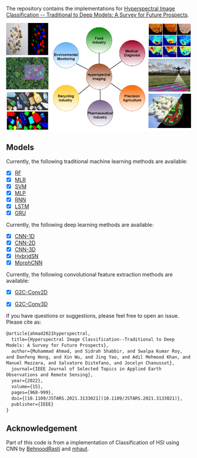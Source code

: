 The repository contains the implementations for [Hyperspectral Image Classification -- Traditional to Deep Models: A Survey for Future Prospects](https://arxiv.org/abs/2101.06116).

<img src="HSI_App.png"/>

## Models

Currently, the following traditional machine learning methods are available:

- [x] [RF](https://ieeexplore.ieee.org/document/1396322)  
- [x] [MLR](https://ieeexplore.ieee.org/document/5559437)
- [x] [SVM](https://ieeexplore.ieee.org/document/1323134) 
- [x] [MLP](https://www.sciencedirect.com/science/article/pii/S0924271619302187)
- [x] [RNN](https://ieeexplore.ieee.org/document/8662780)
- [x] [LSTM](https://colah.github.io/posts/2015-08-Understanding-LSTMs)
- [x] [GRU](https://arxiv.org/abs/1409.1259v2)

Currently, the following deep learning methods are available:

- [x] [CNN-1D](https://www.sciencedirect.com/science/article/pii/S0924271619302187)
- [x] [CNN-2D](https://ieeexplore.ieee.org/document/7326945)
- [x] [CNN-3D](https://ieeexplore.ieee.org/document/8344565)
- [x] [HybridSN](https://ieeexplore.ieee.org/document/8736016)
- [x] [MorphCNN](https://ieeexplore.ieee.org/document/9451651)

Currently, the following convolutional feature extraction methods are available:

- [x] [G2C-Conv2D](https://ieeexplore.ieee.org/document/9570352)
- [x] [G2C-Conv3D](https://ieeexplore.ieee.org/document/9570352)


If you have questions or suggestions, please feel free to open an issue. Please cite as:
```
@article{ahmad2021hyperspectral,
  title={Hyperspectral Image Classification--Traditional to Deep Models: A Survey for Future Prospects},
  author={Muhammad Ahmad, and Sidrah Shabbir, and Swalpa Kumar Roy, and Danfeng Hong, and Xin Wu, and Jing Yao, and Adil Mehmood Khan, and Manuel Mazzara, and Salvatore Distefano, and Jocelyn Chanussot},
  journal={IEEE Journal of Selected Topics in Applied Earth Observations and Remote Sensing},
  year={2022},
  volume={15},
  pages={968-999},
  doi={[10.1109/JSTARS.2021.3133021](10.1109/JSTARS.2021.3133021)},
  publisher={IEEE}
}
```

## Acknowledgement

Part of this code is from a implementation of Classification of HSI using CNN by [BehnoodRasti](https://github.com/BehnoodRasti/HyFTech-Hyperspectral-Shallow-Deep-Feature-Extraction-Toolbox) and [mhaut](https://github.com/mhaut/hyperspectral_deeplearning_review).
